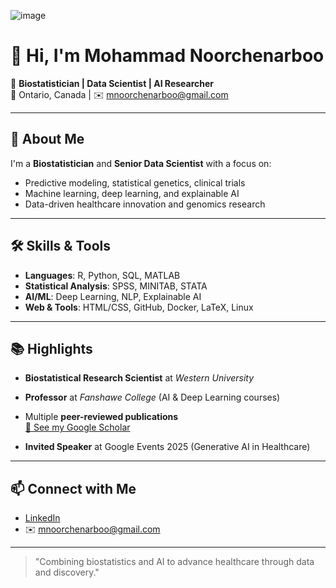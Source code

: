 ![image](https://github.com/user-attachments/assets/6a1fac05-ea31-4e20-8d06-67e8a2b7190a)

# 👋 Hi, I'm Mohammad Noorchenarboo

🎯 **Biostatistician | Data Scientist | AI Researcher**  
📍 Ontario, Canada | ✉️ mnoorchenarboo@gmail.com

---

## 🧠 About Me

I'm a **Biostatistician** and **Senior Data Scientist** with a focus on:

- Predictive modeling, statistical genetics, clinical trials
- Machine learning, deep learning, and explainable AI
- Data-driven healthcare innovation and genomics research

---

## 🛠️ Skills & Tools

- **Languages**: R, Python, SQL, MATLAB
- **Statistical Analysis**: SPSS, MINITAB, STATA
- **AI/ML**: Deep Learning, NLP, Explainable AI
- **Web & Tools**: HTML/CSS, GitHub, Docker, LaTeX, Linux

---

## 📚 Highlights

- **Biostatistical Research Scientist** at *Western University*
- **Professor** at *Fanshawe College* (AI & Deep Learning courses)
- Multiple **peer-reviewed publications**  
  [🔗 See my Google Scholar](https://scholar.google.com/citations?user=nn_Toq0AAAAJ&hl=en)

- **Invited Speaker** at Google Events 2025 (Generative AI in Healthcare)

---

## 📫 Connect with Me

- [LinkedIn](https://www.linkedin.com/in/mnoorchenar)
- ✉️ mnoorchenarboo@gmail.com

---

> "Combining biostatistics and AI to advance healthcare through data and discovery."


